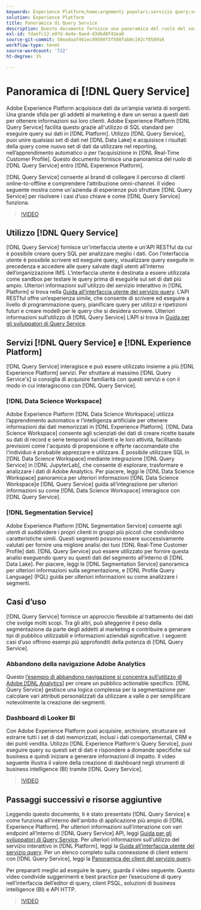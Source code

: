 ```yaml
---
keywords: Experience Platform;home;argomenti popolari;servizio query;servizio query;query
solution: Experience Platform
title: Panoramica di Query Service
description: Questo documento fornisce una panoramica del ruolo del servizio query all’interno di Experience Platform.
exl-id: fdaefc12-a97d-4e4e-9aed-d3dbd0f43ea0
source-git-commit: 58eadaaf461ecd9598f3f508fab0c192cf058916
workflow-type: tm+mt
source-wordcount: '722'
ht-degree: 1%

---
```


# Panoramica di [!DNL Query Service]

Adobe Experience Platform acquisisce dati da un’ampia varietà di sorgenti. Una grande sfida per gli addetti al marketing è dare un senso a questi dati per ottenere informazioni sui loro clienti. Adobe Experience Platform [!DNL Query Service] facilita questo grazie all&#39;utilizzo di SQL standard per eseguire query sui dati in [!DNL Platform]. Utilizzo [!DNL Query Service], puoi unire qualsiasi set di dati nel [!DNL Data Lake] e acquisisce i risultati della query come nuovo set di dati da utilizzare nel reporting, nell’apprendimento automatico o per l’acquisizione in [!DNL Real-Time Customer Profile]. Questo documento fornisce una panoramica del ruolo di [!DNL Query Service] entro [!DNL Experience Platform].

[!DNL Query Service] consente ai brand di collegare il percorso di clienti online-to-offline e comprendere l’attribuzione omni-channel. Il video seguente mostra come un&#39;azienda di esperienze può sfruttare [!DNL Query Service] per risolvere i casi d’uso chiave e come [!DNL Query Service] funziona.

>[!VIDEO](https://video.tv.adobe.com/v/29795?quality=12&learn=on)

## Utilizzo [!DNL Query Service]

[!DNL Query Service] fornisce un&#39;interfaccia utente e un&#39;API RESTful da cui è possibile creare query SQL per analizzare meglio i dati. Con l’interfaccia utente è possibile scrivere ed eseguire query, visualizzare query eseguite in precedenza e accedere alle query salvate dagli utenti all’interno dell’organizzazione IMS. L’interfaccia utente è destinata a essere utilizzata come sandbox per testare le query prima di eseguirle sul set di dati più ampio. Ulteriori informazioni sull&#39;utilizzo del servizio interattivo in [!DNL Platform] si trova nella [Guida all’interfaccia utente del servizio query](ui/overview.md). L’API RESTful offre un’esperienza simile, che consente di scrivere ed eseguire a livello di programmazione query, pianificare query per utilizzi e ripetizioni futuri e creare modelli per le query che si desidera scrivere. Ulteriori informazioni sull’utilizzo di [!DNL Query Service] L’API si trova in [Guida per gli sviluppatori di Query Service](api/getting-started.md).

## Servizi [!DNL Query Service] e [!DNL Experience Platform]

[!DNL Query Service] interagisce e può essere utilizzato insieme a più [!DNL Experience Platform] servizi. Per sfruttare al massimo [!DNL Query Service's] si consiglia di acquisire familiarità con questi servizi e con il modo in cui interagiscono con [!DNL Query Service].

### [!DNL Data Science Workspace]

Adobe Experience Platform [!DNL Data Science Workspace] utilizza l’apprendimento automatico e l’intelligenza artificiale per ottenere informazioni dai dati memorizzati in [!DNL Experience Platform]. [!DNL Data Science Workspace] consente agli scienziati dei dati di creare ricette basate su dati di record e serie temporali sui clienti e le loro attività, facilitando previsioni come l&#39;acquisto di propensione e offerte raccomandate che l&#39;individuo è probabile apprezzare e utilizzare. È possibile utilizzare SQL in [!DNL Data Science Workspace] mediante integrazione [!DNL Query Service] in [!DNL JupyterLab], che consente di esplorare, trasformare e analizzare i dati di Adobe Analytics. Per piacere, leggi le [!DNL Data Science Workspace] panoramica per ulteriori informazioni [!DNL Data Science Workspace]e [!DNL Query Service] guida all’integrazione per ulteriori informazioni su come [!DNL Data Science Workspace] interagisce con [!DNL Query Service].

### [!DNL Segmentation Service]

Adobe Experience Platform [!DNL Segmentation Service] consente agli utenti di suddividere i propri clienti in gruppi più piccoli che condividono caratteristiche simili. Questi segmenti possono essere successivamente valutati per fornire una migliore analisi dei tuoi [!DNL Real-Time Customer Profile] dati. [!DNL Query Service] può essere utilizzato per fornire questa analisi eseguendo query su questi dati del segmento all’interno di [!DNL Data Lake]. Per piacere, leggi le [!DNL Segmentation Service] panoramica per ulteriori informazioni sulla segmentazione, e [!DNL Profile Query Language] (PQL) guida per ulteriori informazioni su come analizzare i segmenti.

## Casi d’uso

[!DNL Query Service] fornisce un approccio flessibile al trattamento dei dati che svolge molti scopi. Tra gli altri, può alleggerire il peso della segmentazione da parte degli addetti al marketing e contribuire a generare tipi di pubblico utilizzabili e informazioni aziendali significative. I seguenti casi d’uso offrono esempi più approfonditi della potenza di [!DNL Query Service].

### Abbandono della navigazione Adobe Analytics

Questo [l’esempio di abbandono navigazione si concentra sull’utilizzo di Adobe [!DNL Analytics]](./use-cases/abandoned-browse.md) per creare un pubblico actionable specifico. [!DNL Query Service] gestisce una logica complessa per la segmentazione per calcolare vari attributi personalizzati da utilizzare a valle o per semplificare notevolmente la creazione dei segmenti.

### Dashboard di Looker BI

Con Adobe Experience Platform puoi acquisire, archiviare, strutturare ed estrarre tutti i set di dati memorizzati, inclusi i dati comportamentali, CRM e dei punti vendita. Utilizzo [!DNL Experience Platform's Query Service], puoi eseguire query su questi set di dati e rispondere a domande specifiche sul business e quindi iniziare a generare informazioni di impatto. Il video seguente illustra il valore della creazione di dashboard negli strumenti di business intelligence (BI) tramite [!DNL Query Service].

>[!VIDEO](https://video.tv.adobe.com/v/28981?quality=12&learn=on)

## Passaggi successivi e risorse aggiuntive

Leggendo questo documento, ti è stato presentato [!DNL Query Service] e come funziona all&#39;interno dell&#39;ambito di applicazione più ampio di [!DNL Experience Platform]. Per ulteriori informazioni sull’interazione con vari endpoint all’interno di [!DNL Query Service] API, leggi [Guida per gli sviluppatori di Query Service](api/getting-started.md). Per ulteriori informazioni sull&#39;utilizzo del servizio interattivo in [!DNL Platform], leggi la [Guida all’interfaccia utente del servizio query](ui/overview.md). Per un elenco completo sulla connessione di client esterni con [!DNL Query Service], leggi la [Panoramica dei client del servizio query](clients/overview.md).

Per prepararti meglio ad eseguire le query, guarda il video seguente. Questo video condivide suggerimenti e best practice per l’esecuzione di query nell’interfaccia dell’editor di query, client PSQL, soluzioni di business intelligence (BI) e API HTTP.

>[!VIDEO](https://video.tv.adobe.com/v/29811?quality=12&learn=on)
